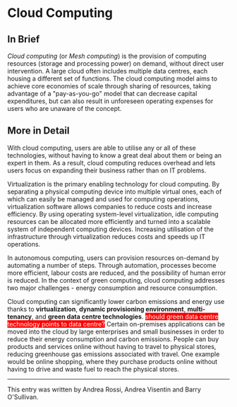 # Cloud Computing

## In Brief

*Cloud computing* (or *Mesh computing*) is the provision of computing resources (storage and processing power) on demand, without direct user intervention. A large cloud often includes multiple data centres, each housing a different set of functions. The cloud computing model aims to achieve core economies of scale through sharing of resources, taking advantage of a "pay-as-you-go" model that can decrease capital expenditures, but can also result in unforeseen operating expenses for users who are unaware of the concept.

## More in Detail

With cloud computing, users are able to utilise any or all of these technologies, without having to know a great deal about them or being an expert in them. As a result, cloud computing reduces overhead and lets users focus on expanding their business rather than on IT problems. 

Virtualization is the primary enabling technology for cloud computing. By separating a physical computing device into multiple virtual ones, each of which can easily be managed and used for computing operations, virtualization software allows companies to reduce costs and increase efficiency. By using operating system-level virtualization, idle computing resources can be allocated more efficiently and turned into a scalable system of independent computing devices. Increasing utilisation of the infrastructure through virtualization reduces costs and speeds up IT operations. 

In autonomous computing, users can provision resources on-demand by automating a number of steps. Through automation, processes become more efficient, labour costs are reduced, and the possibility of human error is reduced. In the context of green computing, cloud computing addresses two major challenges - energy consumption and resource consumption. 

Cloud computing can significantly lower carbon emissions and energy use thanks to **virtualization**, **dynamic provisioning environment**, **multi-tenancy**, and **green data centre technologies**. <span style='background:red;color:white'>should green data centre technology points to data centre?</span> Certain on-premises applications can be moved into the cloud by large enterprises and small businesses in order to reduce their energy consumption and carbon emissions. People can buy products and services online without having to travel to physical stores, reducing greenhouse gas emissions associated with travel. One example would be online shopping, where they purchase products online without having to drive and waste fuel to reach the physical stores.


---

This entry was written by Andrea Rossi, Andrea Visentin and Barry O'Sullivan.


